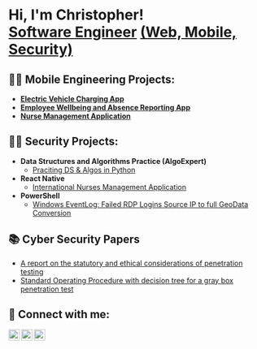 <h1>Hi, I'm Christopher! <br/><a href="https://github.com/ChristopherObocha">Software Engineer</a> <a href="https://www.linkedin.com/in/christopher-f-c-obocha-368411156/">(Web, Mobile, Security)</a></h1>


<h2>👨‍💻 Mobile Engineering Projects:</h2>

- <b><a href="https://github.com/ChristopherObocha/swarco-RN">Electric Vehicle Charging App</a></b>
- <b><a href="https://github.com/ChristopherObocha/goodshape-RN">Employee Wellbeing and Absence Reporting App</a></b>
- <b><a href="https://github.com/ChristopherObocha/InterN">Nurse Management Application</a></b>
  
<h2>👨‍💻 Security Projects:</h2>

- <b>Data Structures and Algorithms Practice (AlgoExpert)</b>
  - [Praciting DS & Algos in Python]()
- <b>React Native</b>
  - [International Nurses Management Application](https://github.com/ChristopherObocha/InterN)
- <b>PowerShell</b>
  - [Windows EventLog: Failed RDP Logins Source IP to full GeoData Conversion]()

<h2>📚 Cyber Security Papers</h2>

- [A report on the statutory and ethical considerations of penetration testing](https://drive.google.com/file/d/14y4NKF-FL-Yh98zJm1bjvrFoKUy59zrA/view?usp=sharing)
- [Standard Operating Procedure with decision tree for a gray box penetration test](https://drive.google.com/file/d/1NPCoKBimSAxSD8RAPE1CI3AgOMMJk1dl/view?usp=sharing)

<h2> 🤳 Connect with me:</h2>

[<img align="left" alt="ChrisObocha | Twitter" width="22px" src="https://cdn.jsdelivr.net/npm/simple-icons@v3/icons/twitter.svg" />][twitter]
[<img align="left" alt="ChrisObocha | LinkedIn" width="22px" src="https://cdn.jsdelivr.net/npm/simple-icons@v3/icons/linkedin.svg" />][linkedin]
[<img align="left" alt="ChrisObocha | Instagram" width="22px" src="https://cdn.jsdelivr.net/npm/simple-icons@v3/icons/instagram.svg" />][instagram]

[twitter]: https://twitter.com/ChrisObocha
[instagram]: https://www.instagram.com/chrisobocha/
[linkedin]: https://www.linkedin.com/in/christopher-f-c-obocha-368411156/

<!--
**joshmadakor1/joshmadakor1** is a ✨ _special_ ✨ repository because its `README.md` (this file) appears on your GitHub profile.

Here are some ideas to get you started:

- 🔭 I’m currently working on ...
- 🌱 I’m currently learning ...
- 👯 I’m looking to collaborate on ...
- 🤔 I’m looking for help with ...
- 💬 Ask me about ...
- 📫 How to reach me: ...
- 😄 Pronouns: ...
- ⚡ Fun fact: ...
-->
